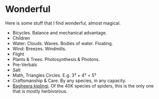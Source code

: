 # Wonderful

Here is some stuff that I find wonderful, almost magical.

- Bicycles. Balance and mechanical advantage.
- Children
- Water: Clouds. Waves. Bodies of water. Floating.
- Wind: Breezes. Windmills.
- Flight
- Plants & Trees. Photosynthesis & Photons.
- Pre-Verbals
- Salt
- Math, Triangles Circles. E.g. 3² + 4² = 5²
- Craftsmanship & Care. By any species, in any capacity.
- [Bagheera kiplingi](https://en.wikipedia.org/wiki/Bagheera_kiplingi). Of the 40K species of spiders, this is the only one that is mostly herbivorous.
